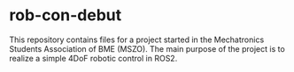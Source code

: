 # rob-con-debut
This repository contains files for a project started in the Mechatronics Students Association of BME (MSZO). The main purpose of the project is to realize a simple 4DoF robotic control in ROS2.
